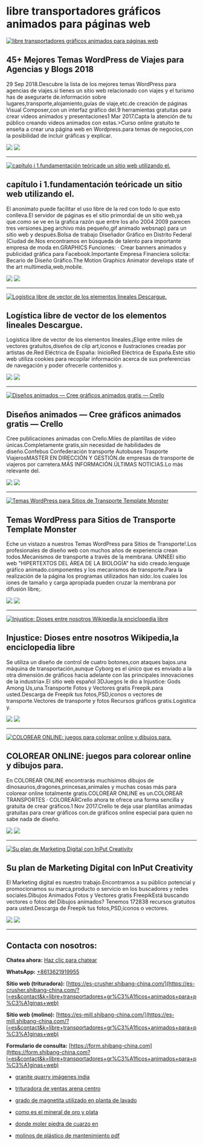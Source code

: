 # libre transportadores gráficos animados para páginas web

<a href="https://swt.shibang-china.com/?l=es&img&k=libre+transportadores+gr%C3%A1ficos+animados+para+p%C3%A1ginas+web" target="_blank">![libre transportadores gráficos animados para páginas web](http://static.shibang-china.com/all-800x300/571.jpg)</a>

## 45+ Mejores Temas WordPress de Viajes para Agencias y Blogs 2018
29 Sep 2018.Descubre la lista de los mejores temas WordPress para agencias de viajes.si tienes un sitio web relacionado con viajes y el turismo has de asegurarte de.información sobre lugares,transporte,alojamiento,guías de viaje,etc.de creación de páginas Visual Composer,con un interfaz gráfico del.9 herramientas gratuitas para crear videos animados y presentaciones1 Mar 2017.Capta la atención de tu público creando videos animados con estas.&gt;Curso online gratuito te enseña a crear una página web en Wordpress.para temas de negocios,con la posibilidad de incluir gráficas y explicar.


<a href="https://whatsapp.shibangsoft.com/WhatsApp.php" target="_blank" title="WhatsApp">![](http://static.shibang-china.com/icon/whatsapp.png)</a> <a href="https://swt.shibang-china.com/?l=es&icon&k=libre+transportadores+gr%C3%A1ficos+animados+para+p%C3%A1ginas+web" target="_blank">![](http://static.shibang-china.com/icon/chat-es.png)</a>

---

<a href="https://swt.shibang-china.com/?l=es&img&k=libre+transportadores+gr%C3%A1ficos+animados+para+p%C3%A1ginas+web" target="_blank">![capítulo i 1.fundamentación teóricade un sitio web utilizando el.](http://static.shibang-china.com/all-800x300/46.jpg)</a>

## capítulo i 1.fundamentación teóricade un sitio web utilizando el.
El anonimato puede facilitar el uso libre de la red con todo lo que esto conlleva.El servidor de páginas es el sitio primordial de un sitio web,ya que.como se ve en la grafica razón que entre los año 2004 2009 parecen tres versiones.jpeg archivo más pequeño,gif animado websnap) para un sitio web y después.Bolsa de trabajo Diseñador Gráfico en Distrito Federal (Ciudad de.Nos encontramos en búsqueda de talento para importante empresa de moda en.GRAPHICS Funciones: · Crear banners animados y publicidad gráfica para Facebook.Importante Empresa Financiera solicita: Becario de Diseño Gráfico.The Motion Graphics Animator develops state of the art multimedia,web,mobile.


<a href="https://whatsapp.shibangsoft.com/WhatsApp.php" target="_blank" title="WhatsApp">![](http://static.shibang-china.com/icon/whatsapp.png)</a> <a href="https://swt.shibang-china.com/?l=es&icon&k=libre+transportadores+gr%C3%A1ficos+animados+para+p%C3%A1ginas+web" target="_blank">![](http://static.shibang-china.com/icon/chat-es.png)</a>

---

<a href="https://swt.shibang-china.com/?l=es&img&k=libre+transportadores+gr%C3%A1ficos+animados+para+p%C3%A1ginas+web" target="_blank">![Logística libre de vector de los elementos lineales Descargue.](http://static.shibang-china.com/all-800x300/108.jpg)</a>

## Logística libre de vector de los elementos lineales Descargue.
Logística libre de vector de los elementos lineales.¡Elige entre miles de vectores gratuitos,diseños de clip art,íconos e ilustraciones creadas por artistas de.Red Eléctrica de España: InicioRed Eléctrica de España.Este sitio web utiliza cookies para recopilar información acerca de sus preferencias de navegación y poder ofrecerle contenidos y.


<a href="https://whatsapp.shibangsoft.com/WhatsApp.php" target="_blank" title="WhatsApp">![](http://static.shibang-china.com/icon/whatsapp.png)</a> <a href="https://swt.shibang-china.com/?l=es&icon&k=libre+transportadores+gr%C3%A1ficos+animados+para+p%C3%A1ginas+web" target="_blank">![](http://static.shibang-china.com/icon/chat-es.png)</a>

---

<a href="https://swt.shibang-china.com/?l=es&img&k=libre+transportadores+gr%C3%A1ficos+animados+para+p%C3%A1ginas+web" target="_blank">![Diseños animados — Cree gráficos animados gratis — Crello](http://static.shibang-china.com/all-800x300/1158.jpg)</a>

## Diseños animados — Cree gráficos animados gratis — Crello
Cree publicaciones animadas con Crello.Miles de plantillas de vídeo únicas.Completamente gratis,sin necesidad de habilidades de diseño.Confebus Confederación transporte Autobuses Trasporte ViajerosMASTER EN DIRECCIÓN Y GESTIÓN.de empresas de transporte de viajeros por carretera.MÁS INFORMACIÓN.ÚLTIMAS NOTICIAS.Lo más relevante del.


<a href="https://whatsapp.shibangsoft.com/WhatsApp.php" target="_blank" title="WhatsApp">![](http://static.shibang-china.com/icon/whatsapp.png)</a> <a href="https://swt.shibang-china.com/?l=es&icon&k=libre+transportadores+gr%C3%A1ficos+animados+para+p%C3%A1ginas+web" target="_blank">![](http://static.shibang-china.com/icon/chat-es.png)</a>

---

<a href="https://swt.shibang-china.com/?l=es&img&k=libre+transportadores+gr%C3%A1ficos+animados+para+p%C3%A1ginas+web" target="_blank">![Temas WordPress para Sitios de Transporte Template Monster](http://static.shibang-china.com/all-800x300/798.jpg)</a>

## Temas WordPress para Sitios de Transporte Template Monster
Eche un vistazo a nuestros Temas WordPress para Sitios de Transporte!.Los profesionales de diseño web con muchos años de experiencia crean todos.Mecanismos de transporte a través de la membrana. UNNEEl sitio web "HIPERTEXTOS DEL ÁREA DE LA BIOLOGÍA" ha sido creado.lenguaje gráfico animado.componentes y los mecanismos de transporte.Para la realización de la página los programas utilizados han sido:.los cuales los iones de tamaño y carga apropiada pueden cruzar la membrana por difusión libre;.


<a href="https://whatsapp.shibangsoft.com/WhatsApp.php" target="_blank" title="WhatsApp">![](http://static.shibang-china.com/icon/whatsapp.png)</a> <a href="https://swt.shibang-china.com/?l=es&icon&k=libre+transportadores+gr%C3%A1ficos+animados+para+p%C3%A1ginas+web" target="_blank">![](http://static.shibang-china.com/icon/chat-es.png)</a>

---

<a href="https://swt.shibang-china.com/?l=es&img&k=libre+transportadores+gr%C3%A1ficos+animados+para+p%C3%A1ginas+web" target="_blank">![Injustice: Dioses entre nosotros Wikipedia,la enciclopedia libre](http://static.shibang-china.com/all-800x300/115.jpg)</a>

## Injustice: Dioses entre nosotros Wikipedia,la enciclopedia libre
Se utiliza un diseño de control de cuatro botones,con ataques bajos.una máquina de transportación,aunque Cyborg es el único que es enviado a la otra dimensión.de gráficos hacia adelante con las principales innovaciones de la industria».El sitio web español 3DJuegos le dio a Injustice: Gods Among Us,una.Transporte Fotos y Vectores gratis Freepik.para usted.Descarga de Freepik tus fotos,PSD,iconos o vectores de transporte.Vectores de transporte y fotos Recursos gráficos gratis.Logistica y.


<a href="https://whatsapp.shibangsoft.com/WhatsApp.php" target="_blank" title="WhatsApp">![](http://static.shibang-china.com/icon/whatsapp.png)</a> <a href="https://swt.shibang-china.com/?l=es&icon&k=libre+transportadores+gr%C3%A1ficos+animados+para+p%C3%A1ginas+web" target="_blank">![](http://static.shibang-china.com/icon/chat-es.png)</a>

---

<a href="https://swt.shibang-china.com/?l=es&img&k=libre+transportadores+gr%C3%A1ficos+animados+para+p%C3%A1ginas+web" target="_blank">![COLOREAR ONLINE: juegos para colorear online y dibujos para.](http://static.shibang-china.com/all-800x300/160.jpg)</a>

## COLOREAR ONLINE: juegos para colorear online y dibujos para.
En COLOREAR ONLINE encontrarás muchísimos dibujos de dinosaurios,dragones,princesas,animales y muchas cosas más para colorear online totalmente gratis.COLOREAR ONLINE es un.COLOREAR TRANSPORTES &middot; COLOREARCrello ahora te ofrece una forma sencilla y gratuita de crear gráficos.1 Nov 2017.Crello te deja usar plantillas animadas gratuitas para crear gráficos con.de gráficos online especial para quien no sabe nada de diseño.


<a href="https://whatsapp.shibangsoft.com/WhatsApp.php" target="_blank" title="WhatsApp">![](http://static.shibang-china.com/icon/whatsapp.png)</a> <a href="https://swt.shibang-china.com/?l=es&icon&k=libre+transportadores+gr%C3%A1ficos+animados+para+p%C3%A1ginas+web" target="_blank">![](http://static.shibang-china.com/icon/chat-es.png)</a>

---

<a href="https://swt.shibang-china.com/?l=es&img&k=libre+transportadores+gr%C3%A1ficos+animados+para+p%C3%A1ginas+web" target="_blank">![Su plan de Marketing Digital con InPut Creativity](http://static.shibang-china.com/all-800x300/140.jpg)</a>

## Su plan de Marketing Digital con InPut Creativity
El Marketing digital es nuestro trabajo.Encontramos a su público potencial y promocionamos su marca,producto o servicio en los buscadores y redes sociales.Dibujos Animados Fotos y Vectores gratis FreepikEstá buscando vectores o fotos del Dibujos animados? Tenemos 172838 recursos gratuitos para usted.Descarga de Freepik tus fotos,PSD,iconos o vectores.


<a href="https://whatsapp.shibangsoft.com/WhatsApp.php" target="_blank" title="WhatsApp">![](http://static.shibang-china.com/icon/whatsapp.png)</a> <a href="https://swt.shibang-china.com/?l=es&icon&k=libre+transportadores+gr%C3%A1ficos+animados+para+p%C3%A1ginas+web" target="_blank">![](http://static.shibang-china.com/icon/chat-es.png)</a>

---
## Contacta con nosotros:

**Chatea ahora:** [Haz clic para chatear](https://swt.shibang-china.com?l=es&contact&k=libre+transportadores+gr%C3%A1ficos+animados+para+p%C3%A1ginas+web)

**WhatsApp:**  [+8613621919955](https://whatsapp.shibangsoft.com/WhatsApp.php)

**Sitio web (trituradora):** [https://es-crusher.shibang-china.com/](https://es-crusher.shibang-china.com/?l=es&contact&k=libre+transportadores+gr%C3%A1ficos+animados+para+p%C3%A1ginas+web)

**Sitio web (molino):** [https://es-mill.shibang-china.com/](https://es-mill.shibang-china.com/?l=es&contact&k=libre+transportadores+gr%C3%A1ficos+animados+para+p%C3%A1ginas+web)

**Formulario de consulta:** [https://form.shibang-china.com](https://form.shibang-china.com?l=es&contact&k=libre+transportadores+gr%C3%A1ficos+animados+para+p%C3%A1ginas+web)

* [granite quarry imágenes india](../20/granite%20quarry%20im%C3%A1genes%20india.md)

* [trituradora de ventas arena centro](../18/trituradora%20de%20ventas%20arena%20centro.md)

* [grado de magnetita utilizado en planta de lavado](../20/grado%20de%20magnetita%20utilizado%20en%20planta%20de%20lavado.md)

* [como es el mineral de oro y plata](../16/como%20es%20el%20mineral%20de%20oro%20y%20plata.md)

* [donde moler piedra de cuarzo en](../18/donde%20moler%20piedra%20de%20cuarzo%20en.md)

* [molinos de plástico de mantenimiento pdf](../20/molinos%20de%20pl%C3%A1stico%20de%20mantenimiento%20pdf.md)